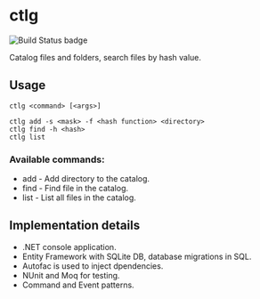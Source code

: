 # ctlg
![Build Status badge](https://ersh.visualstudio.com/_apis/public/build/definitions/c9754d86-e84f-486e-a3b3-f7f42d31c01d/1/badge)

Catalog files and folders, search files by hash value.

## Usage

    ctlg <command> [<args>]

    ctlg add -s <mask> -f <hash function> <directory>
    ctlg find -h <hash>
    ctlg list

### Available commands:

 - add - Add directory to the catalog.
 - find - Find file in the catalog.
 - list - List all files in the catalog.

## Implementation details

 - .NET console application. 
 - Entity Framework with SQLite DB, database migrations in SQL.
 - Autofac is used to inject dpendencies. 
 - NUnit and Moq for testing.
 - Command and Event patterns.
 

